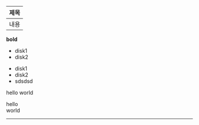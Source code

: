|__제목__|
|------|
|내용

__bold__

- disk1
- disk2
* disk1
* disk2
* sdsdsd  

hello
world

hello  
world


---
<!--
- 👋 Hi, I’m @academyitwill
- 👀 I’m interested in ...
- 🌱 I’m currently learning ...
- 💞️ I’m looking to collaborate on ...
- 📫 How to reach me ...
-->

<!---
academyitwill/academyitwill is a ✨ special ✨ repository because its `README.md` (this file) appears on your GitHub profile.
You can click the Preview link to take a look at your changes.sddfsdf
--->


